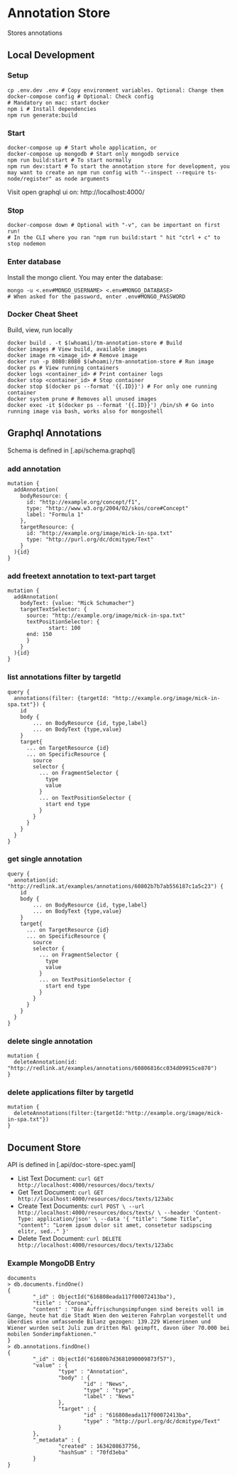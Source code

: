 # Annotation Store

Stores annotations

## Local Development

### Setup
```shell
cp .env.dev .env # Copy environment variables. Optional: Change them 
docker-compose config # Optional: Check config
# Mandatory on mac: start docker 
npm i # Install dependencies
npm run generate:build

```
### Start
```shell
docker-compose up # Start whole application, or
docker-compose up mongodb # Start only mongodb service
npm run build:start # To start normally
npm run dev:start # To start the annotation store for development, you may want to create an npm run config with "--inspect --require ts-node/register" as node arguments
```

Visit open graphql ui on: http://localhost:4000/

### Stop
```shell
docker-compose down # Optional with "-v", can be important on first run!
# In the CLI where you ran "npm run build:start " hit "ctrl + c" to stop nodemon
```

### Enter database

Install the mongo client. You may enter the database:
```shell
mongo -u <.env#MONGO_USERNAME> <.env#MONGO_DATABASE>
# When asked for the password, enter .env#MONGO_PASSWORD
```

### Docker Cheat Sheet
Build, view, run locally

```shell
docker build . -t $(whoami)/tm-annotation-store # Build
docker images # View build, available images
docker image rm <image_id> # Remove image
docker run -p 8080:8080 $(whoami)/tm-annotation-store # Run image
docker ps # View running containers
docker logs <container_id> # Print container logs
docker stop <container_id> # Stop container
docker stop $(docker ps --format '{{.ID}}') # For only one running container
docker system prune # Removes all unused images
docker exec -it $(docker ps --format '{{.ID}}') /bin/sh # Go into running image via bash, works also for mongoshell
```

## Graphql Annotations
Schema is defined in [.api/schema.graphql]

### add annotation
```
mutation {
  addAnnotation(
    bodyResource: {
      id: "http://example.org/concept/f1", 
      type: "http://www.w3.org/2004/02/skos/core#Concept"
      label: "Formula 1"
    },
    targetResource: {
      id: "http://example.org/image/mick-in-spa.txt"
      type: "http://purl.org/dc/dcmitype/Text"
    }
  ){id}
}
```
### add freetext annotation to text-part target
```
mutation {
  addAnnotation(
    bodyText: {value: "Mick Schumacher"}
    targetTextSelector: {
      source: "http://example.org/image/mick-in-spa.txt"
      textPositionSelector: {
             start: 100
      end: 150 
      }
    }
  ){id}
}
```
### list annotations filter by targetId
```
query {
  annotations(filter: {targetId: "http://example.org/image/mick-in-spa.txt"}) {
    id
    body {
        ... on BodyResource {id, type,label}
        ... on BodyText {type,value}
    }
    target{
      ... on TargetResource {id}
      ... on SpecificResource {
        source
        selector {
          ... on FragmentSelector {
            type
            value
          }
          ... on TextPositionSelector {
            start end type
          }
        }
      }
    }
  }
}
```
### get single annotation
```
query {
  annotation(id: "http://redlink.at/examples/annotations/60802b7b7ab556187c1a5c23") {
    id
    body {
        ... on BodyResource {id, type,label}
        ... on BodyText {type,value}
    }
    target{
      ... on TargetResource {id}
      ... on SpecificResource {
        source
        selector {
          ... on FragmentSelector {
            type
            value
          }
          ... on TextPositionSelector {
            start end type
          }
        }
      }
    }
  }
}
```
### delete single annotation
```
mutation {
  deleteAnnotation(id: "http://redlink.at/examples/annotations/60806816cc034d09915ce870")
}
```
### delete applications filter by targetId
```
mutation {
  deleteAnnotations(filter:{targetId:"http://example.org/image/mick-in-spa.txt"})
}
```

## Document Store
API is defined in [.api/doc-store-spec.yaml]

* List Text Document: `curl GET http://localhost:4000/resources/docs/texts/`
* Get Text Document: `curl GET http://localhost:4000/resources/docs/texts/123abc`
* Create Text Documents: ```curl POST \
  --url http://localhost:4000/resources/docs/texts/ \
  --header 'Content-Type: application/json' \
  --data '{
  "title": "Some Title",
  "content": "Lorem ipsum dolor sit amet, consetetur sadipscing elitr, sed.."
  }'```
* Delete Text Document: `curl DELETE http://localhost:4000/resources/docs/texts/123abc`

### Example MongoDB Entry

```
documents
> db.documents.findOne()
{
        "_id" : ObjectId("616808eada117f00072413ba"),
        "title" : "Corona",
        "content" : "Die Auffrischungsimpfungen sind bereits voll im Gange, heute hat die Stadt Wien den weiteren Fahrplan vorgestellt und überdies eine umfassende Bilanz gezogen: 139.229 Wienerinnen und Wiener wurden seit Juli zum dritten Mal geimpft, davon über 70.000 bei mobilen Sonderimpfaktionen."
}
> db.annotations.findOne()
{
        "_id" : ObjectId("61680b7d3681090009873f57"),
        "value" : {
                "type" : "Annotation",
                "body" : {
                        "id" : "News",
                        "type" : "type",
                        "label" : "News"
                },
                "target" : {
                        "id" : "616808eada117f00072413ba",
                        "type" : "http://purl.org/dc/dcmitype/Text"
                }
        },
        "_metadata" : {
                "created" : 1634208637756,
                "hashSum" : "70fd3eba"
        }
}
```
